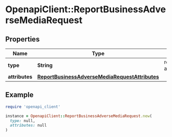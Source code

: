 # OpenapiClient::ReportBusinessAdverseMediaRequest

## Properties

| Name | Type | Description | Notes |
| ---- | ---- | ----------- | ----- |
| **type** | **String** | report/business-adverse-media | [optional] |
| **attributes** | [**ReportBusinessAdverseMediaRequestAttributes**](ReportBusinessAdverseMediaRequestAttributes.md) |  |  |

## Example

```ruby
require 'openapi_client'

instance = OpenapiClient::ReportBusinessAdverseMediaRequest.new(
  type: null,
  attributes: null
)
```

